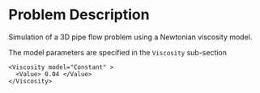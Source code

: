 
# **Problem Description**
Simulation of a 3D pipe flow problem using a Newtonian viscosity model.



The model parameters are specified in the `Viscosity` sub-section
```
<Viscosity model="Constant" >
  <Value> 0.04 </Value>
</Viscosity>
```
